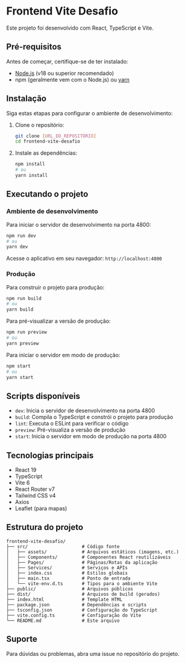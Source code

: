 # Frontend Vite Desafio

Este projeto foi desenvolvido com React, TypeScript e Vite.

## Pré-requisitos

Antes de começar, certifique-se de ter instalado:

- [Node.js](https://nodejs.org/) (v18 ou superior recomendado)
- npm (geralmente vem com o Node.js) ou [yarn](https://yarnpkg.com/)

## Instalação

Siga estas etapas para configurar o ambiente de desenvolvimento:

1. Clone o repositório:
   ```bash
   git clone [URL_DO_REPOSITÓRIO]
   cd frontend-vite-desafio
   ```

2. Instale as dependências:
   ```bash
   npm install
   # ou
   yarn install
   ```

## Executando o projeto

### Ambiente de desenvolvimento

Para iniciar o servidor de desenvolvimento na porta 4800:

```bash
npm run dev
# ou
yarn dev
```

Acesse o aplicativo em seu navegador: `http://localhost:4800`

### Produção

Para construir o projeto para produção:

```bash
npm run build
# ou
yarn build
```

Para pré-visualizar a versão de produção:

```bash
npm run preview
# ou
yarn preview
```

Para iniciar o servidor em modo de produção:

```bash
npm start
# ou
yarn start
```

## Scripts disponíveis

- `dev`: Inicia o servidor de desenvolvimento na porta 4800
- `build`: Compila o TypeScript e constrói o projeto para produção
- `lint`: Executa o ESLint para verificar o código
- `preview`: Pré-visualiza a versão de produção
- `start`: Inicia o servidor em modo de produção na porta 4800

## Tecnologias principais

- React 19
- TypeScript
- Vite 6
- React Router v7
- Tailwind CSS v4
- Axios
- Leaflet (para mapas)

## Estrutura do projeto

```
frontend-vite-desafio/
├── src/                    # Código fonte
│   ├── assets/             # Arquivos estáticos (imagens, etc.)
│   ├── Components/         # Componentes React reutilizáveis
│   ├── Pages/              # Páginas/Rotas da aplicação
│   ├── Services/           # Serviços e APIs
│   ├── index.css           # Estilos globais
│   ├── main.tsx            # Ponto de entrada
│   └── vite-env.d.ts       # Tipos para o ambiente Vite
├── public/                 # Arquivos públicos
├── dist/                   # Arquivos de build (gerados)
├── index.html              # Template HTML
├── package.json            # Dependências e scripts
├── tsconfig.json           # Configuração do TypeScript
├── vite.config.ts          # Configuração do Vite
└── README.md               # Este arquivo
```

## Suporte

Para dúvidas ou problemas, abra uma issue no repositório do projeto.
